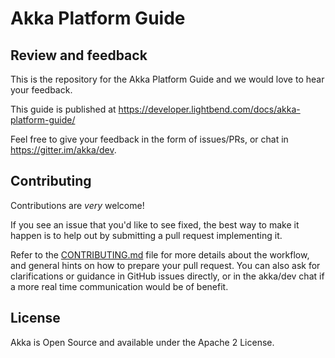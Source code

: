Akka Platform Guide
===================


Review and feedback
-------------------

This is the repository for the Akka Platform Guide and we would love to hear your feedback.

This guide is published at https://developer.lightbend.com/docs/akka-platform-guide/

Feel free to give your feedback in the form of issues/PRs, or chat in https://gitter.im/akka/dev.

Contributing
------------
Contributions are *very* welcome!

If you see an issue that you'd like to see fixed, the best way to make it happen is to help out by submitting a pull request implementing it.

Refer to the [CONTRIBUTING.md](https://github.com/akka/akka-platform-guide/blob/master/CONTRIBUTING.md) file for more details about the workflow,
and general hints on how to prepare your pull request. You can also ask for clarifications or guidance in GitHub issues directly,
or in the akka/dev chat if a more real time communication would be of benefit.

License
-------

Akka is Open Source and available under the Apache 2 License.
